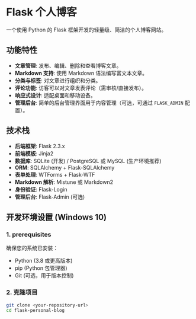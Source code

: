 # Flask 个人博客

一个使用 Python 的 Flask 框架开发的轻量级、简洁的个人博客网站。

## 功能特性

-   **文章管理**: 发布、编辑、删除和查看博客文章。
-   **Markdown 支持**: 使用 Markdown 语法编写富文本文章。
-   **分类与标签**: 对文章进行组织和分类。
-   **评论功能**: 访客可以对文章发表评论（需审核/直接发布）。
-   **响应式设计**: 适配桌面和移动设备。
-   **管理后台**: 简单的后台管理界面用于内容管理（可选，可通过 `FLASK_ADMIN` 配置）。

## 技术栈

-   **后端框架**: Flask 2.3.x
-   **前端模板**: Jinja2
-   **数据库**: SQLite (开发) / PostgreSQL 或 MySQL (生产环境推荐)
-   **ORM**: SQLAlchemy + Flask-SQLAlchemy
-   **表单处理**: WTForms + Flask-WTF
-   **Markdown 解析**: Mistune 或 Markdown2
-   **身份验证**: Flask-Login
-   **管理后台**: Flask-Admin (可选)

## 开发环境设置 (Windows 10)

### 1.  prerequisites

确保您的系统已安装：
-   Python (3.8 或更高版本)
-   pip (Python 包管理器)
-   Git (可选，用于版本控制)

### 2. 克隆项目

```bash
git clone <your-repository-url>
cd flask-personal-blog